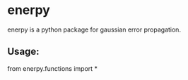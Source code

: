 enerpy
======

enerpy is a python package for gaussian error propagation.

Usage:
------

from enerpy.functions import *
